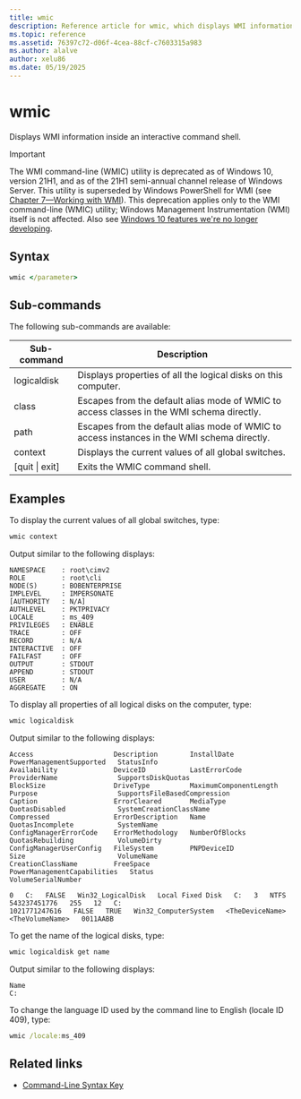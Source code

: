 ```yaml
---
title: wmic
description: Reference article for wmic, which displays WMI information inside an interactive command shell.
ms.topic: reference
ms.assetid: 76397c72-d06f-4cea-88cf-c7603315a983
ms.author: alalve
author: xelu86
ms.date: 05/19/2025
---
```


# wmic

Displays WMI information inside an interactive command shell.

> [!IMPORTANT]
> The WMI command-line (WMIC) utility is deprecated as of Windows 10, version 21H1, and as of the 21H1 semi-annual channel release of Windows Server. This utility is superseded by Windows PowerShell for WMI (see [Chapter 7—Working with WMI](/powershell/scripting/learn/ps101/07-working-with-wmi)). This deprecation applies only to the WMI command-line (WMIC) utility; Windows Management Instrumentation (WMI) itself is not affected. Also see [Windows 10 features we're no longer developing](/windows/deployment/planning/windows-10-deprecated-features).

## Syntax

```cmd
wmic </parameter>
```

## Sub-commands

The following sub-commands are available:

|Sub-command|Description|
|-----------|-----------|
|logicaldisk|Displays properties of all the logical disks on this computer.|
|class|Escapes from the default alias mode of WMIC to access classes in the WMI schema directly.|
|path|Escapes from the default alias mode of WMIC to access instances in the WMI schema directly.|
|context|Displays the current values of all global switches.|
|[quit \| exit]|Exits the WMIC command shell.|

## Examples

To display the current values of all global switches, type:

```cmd
wmic context
```

Output similar to the following displays:

```output
NAMESPACE    : root\cimv2
ROLE         : root\cli
NODE(S)      : BOBENTERPRISE
IMPLEVEL     : IMPERSONATE
[AUTHORITY   : N/A]
AUTHLEVEL    : PKTPRIVACY
LOCALE       : ms_409
PRIVILEGES   : ENABLE
TRACE        : OFF
RECORD       : N/A
INTERACTIVE  : OFF
FAILFAST     : OFF
OUTPUT       : STDOUT
APPEND       : STDOUT
USER         : N/A
AGGREGATE    : ON
```

To display all properties of all logical disks on the computer, type:

```cmd
wmic logicaldisk
```

Output similar to the following displays:

```output
Access                    Description        InstallDate                   PowerManagementSupported   StatusInfo
Availability              DeviceID           LastErrorCode                 ProviderName               SupportsDiskQuotas
BlockSize                 DriveType          MaximumComponentLength        Purpose                    SupportsFileBasedCompression
Caption                   ErrorCleared       MediaType                     QuotasDisabled             SystemCreationClassName
Compressed                ErrorDescription   Name                          QuotasIncomplete           SystemName
ConfigManagerErrorCode    ErrorMethodology   NumberOfBlocks                QuotasRebuilding           VolumeDirty
ConfigManagerUserConfig   FileSystem         PNPDeviceID                   Size                       VolumeName
CreationClassName         FreeSpace          PowerManagementCapabilities   Status                     VolumeSerialNumber

0   C:   FALSE   Win32_LogicalDisk   Local Fixed Disk   C:   3   NTFS   543237451776   255   12   C:                                                                                                                                              1021771247616   FALSE   TRUE   Win32_ComputerSystem   <TheDeviceName>   <TheVolumeName>   0011AABB
```

To get the name of the logical disks, type:

```cmd
wmic logicaldisk get name
```

Output similar to the following displays:

```output
Name
C:
```

To change the language ID used by the command line to English (locale ID 409), type:

```cmd
wmic /locale:ms_409
```

## Related links

- [Command-Line Syntax Key](command-line-syntax-key.md)
